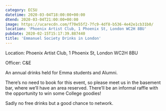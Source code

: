 ```yaml
---
category: ECSU
datetime: 2020-03-04T18:00:00+00:00
dtend: 2020-03-04T21:00:00+00:00
image: https://ucarecdn.com/f70e55f2-7fc9-4df8-b536-4e42e1cb31b0/
location: 'Phoenix Artist Club, 1 Phoenix St, London WC2H 8BU'
pubdate: 2020-02-15T15:17:39.887440
title: 'Emmanuel Society Drinks in London'
---
```

Location: Phoenix Artist Club, 1 Phoenix St, London WC2H 8BU

Officer: C&E

An annual drinks held for Emma students and Alumni.

There’s no need to book for this event, so please meet us in the basement bar, where we’ll have an area reserved. There’ll be an informal raffle with the opportunity to win some College goodies!

Sadly no free drinks but a good chance to network.

